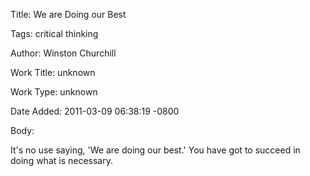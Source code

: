 Title:  We are Doing our Best

Tags:   critical thinking

Author: Winston Churchill

Work Title: unknown

Work Type: unknown

Date Added: 2011-03-09 06:38:19 -0800

Body: 

It's no use saying, 'We are doing our best.' You have got to succeed in doing what is necessary. 

